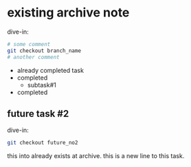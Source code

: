 # existing archive note
dive-in:
```sh
# some comment
git checkout branch_name
# another comment
```
- already completed task
- completed
    - subtask#1
- completed

## future task #2
dive-in:
```sh
git checkout future_no2
```
this into already exists at archive.
this is a new line to this task.
